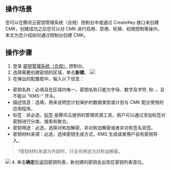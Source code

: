 ## 操作场景
您可以在腾讯云密钥管理系统（合规）控制台中或通过 CreateKey 接口来创建 CMK，创建成功之后您可以对 CMK 进行启用、禁用、轮换、权限控制等操作。本文为您介绍如何通过控制台创建 CMK。

## 操作步骤

1. 登录 [密钥管理系统（合规）](https://console.cloud.tencent.com/kms2) 控制台。
2. 选择需要创建密钥的区域，单击**新建**。
![](https://main.qcloudimg.com/raw/4a409a8fe136044dfaf3635f7abbb080.jpg)
3. 在弹出的配置框中，输入以下信息：
 - 密钥名称：必填且在区域内唯一，密钥名称只能为字母、数字及字符`_`和`-`，且不能以 “KMS-” 开头。
 - 描述信息：选填，用来说明您计划保护的数据类型或计划与 CMK 配合使用的应用程序。
 - 标签：非必选，[标签](https://cloud.tencent.com/document/product/651/13334) 是腾讯云提供的管理资源工具，用户可以通过添加标签对密钥进行分类、搜索和聚合。
 - 密钥用途：必选，选择对称加解密、非对称加解密或者非对称签名验签。
  - 密钥材料来源：必选，选择密钥生成方式，KMS 生成或者用户自有密钥导入。
>?密钥材料来源为外部时，只支持用途为对称加解密。
>
![](https://qcloudimg.tencent-cloud.cn/raw/56531f6ab07a8b6623793016cbc9e190.png)
4. 单击**确定**后返回密钥列表，新创建的密钥会出现在密钥列表首位。




